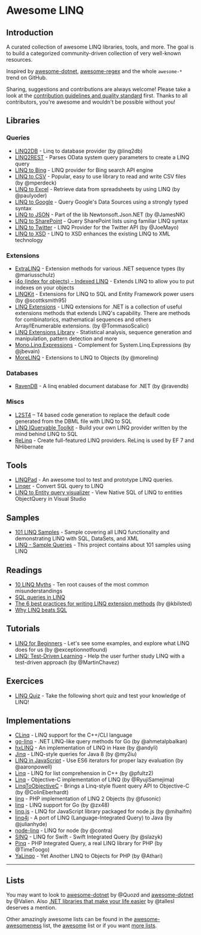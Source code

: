 <!--
  Title: Awesome LINQ
  Description: A curated list of amazingly awesome LINQ resources.
  Author: aloisdg
  -->

# Awesome LINQ

## Introduction

A curated collection of awesome LINQ libraries, tools, and more. The goal is to build a categorized community-driven collection of very well-known resources.

Inspired by [awesome-dotnet](https://github.com/quozd/awesome-dotnet), [awesome-regex](https://github.com/aloisdg/awesome-regex) and the whole `awesome-*` trend on GitHub.

Sharing, suggestions and contributions are always welcome! Please take a look at the [contribution guidelines and quality standard](https://github.com/aloisdg/awesome-linq/blob/master/CONTRIBUTING.md) first. Thanks to all contributors, you're awesome and wouldn't be possible without you!

## Libraries

### Queries

- [LINQ2DB](https://github.com/linq2db/linq2db) - Linq to database provider (by @linq2db)
- [LINQ2REST](https://linq2rest.codeplex.com) - Parses OData system query parameters to create a LINQ query
- [LINQ to Bing](https://linqtobing.codeplex.com) - LINQ provider for Bing search API engine
- [LINQ to CSV](https://github.com/mperdeck/LINQtoCSV) - Popular, easy to use library to read and write CSV files (by @mperdeck)
- [LINQ to Excel](https://github.com/paulyoder/LinqToExcel) - Retrieve data from spreadsheets by using LINQ (by @paulyoder)
- [LINQ to Google](http://www.codeplex.com/glinq) - Query Google's Data Sources using a strongly typed syntax
- [LINQ to JSON](http://james.newtonking.com/json/help/html/LINQtoJSON.htm) - Part of the lib Newtonsoft.Json.NET (by @JamesNK)
- [LINQ to SharePoint](http://linqtosharepoint.codeplex.com) - Query SharePoint lists using familiar LINQ syntax
- [LINQ to Twitter](https://github.com/JoeMayo/LinqToTwitter) - LINQ Provider for the Twitter API (by @JoeMayo)
- [LINQ to XSD](http://linqtoxsd.codeplex.com) - LINQ to XSD enhances the existing LINQ to XML technology

### Extensions

- [ExtraLINQ](https://github.com/mariusschulz/ExtraLINQ) - Extension methods for various .NET sequence types (by @mariusschulz)
- [i4o (index for objects) - Indexed LINQ](http://i4o.codeplex.com) - Extends LINQ to allow you to put indexes on your objects
- [LINQKit](https://github.com/scottksmith95/LINQKit) - Extensions for LINQ to SQL and Entity Framework power users (by @scottksmith95)
- [LINQ Extensions](https://github.com/TommasoScalici/LINQExtensions) - LINQ extensions for .NET is a collection of useful extensions methods that extends LINQ's capability. There are methods for combinatorics, mathematical sequences and others Array/IEnumerable extensions. (by @TommasoScalici)
- [LINQ Extensions Library](https://linqlib.codeplex.com) - Statistical analysis, sequence generation and manipulation, pattern detection and more
- [Mono.Linq.Expressions](https://github.com/jbevain/mono.linq.expressions) - Complement for System.Linq.Expressions (by @jbevain)
- [MoreLINQ](https://morelinq.github.io/) - Extensions to LINQ to Objects  (by @morelinq)

### Databases

- [RavenDB](https://github.com/ravendb/ravendb) - A linq enabled document database for .NET (by @ravendb)

### Miscs

- [L2ST4](http://l2st4.codeplex.com) – T4 based code generation to replace the default code generated from the DBML file with LINQ to SQL
- [LINQ IQueryable Toolkit](http://iqtoolkit.codeplex.com) - Build your own LINQ provider written by the mind behind LINQ to SQL
- [ReLinq](http://relinq.codeplex.com) - Create full-featured LINQ providers. ReLinq is used by EF 7 and NHibernate

## Tools

- [LINQPad](http://www.linqpad.net) - An awesome tool to test and prototype LINQ queries.
- [Linqer](http://sqltolinq.com) - Convert SQL query to LINQ
- [LINQ to Entity query visualizer](https://visualstudiogallery.msdn.microsoft.com/99468ece-689b-481c-868c-19e00e0a4e69) - View Native SQL of LINQ to entities ObjectQuery in Visual Studio 

## Samples

- [101 LINQ Samples](https://code.msdn.microsoft.com/101-LINQ-Samples-3fb9811b) - Sample covering all LINQ functionality and demonstrating LINQ with SQL, DataSets, and XML
- [LINQ - Sample Queries](https://code.msdn.microsoft.com/LINQ-Sample-Queries-13a42a54) - This project contains about 101 samples using LINQ

## Readings

- [10 LINQ Myths](http://www.albahari.com/nutshell/10linqmyths.aspx) - Ten root causes of the most common misunderstandings
- [SQL queries in LINQ](http://www.codeducky.org/sql-queries-in-linq)
- [The 6 best practices for writing LINQ extension methods](http://firstclassthoughts.co.uk/Articles/Design/LINQExtensionMethodsBestPractices.html) (by @kbilsted)
- [Why LINQ beats SQL](https://www.linqpad.net/WhyLINQBeatsSQL.aspx)

## Tutorials

- [LINQ for Beginners](http://www.exceptionnotfound.net/linq-for-beginners/) - Let's see some examples, and explore what LINQ does for us (by @exceptionnotfound)
- [LINQ: Test-Driven Learning](https://github.com/MartinChavez/LINQ) - Help the user further study LINQ with a test-driven approach (by @MartinChavez)

## Exercices

- [LINQ Quiz](http://www.albahari.com/nutshell/linqquiz.aspx) - Take the following short quiz and test your knowledge of LINQ!

## Implementations

- [CLinq](https://linqextensions.codeplex.com/) - LINQ support for the C++/CLI language
- [go-linq](https://github.com/ahmetalpbalkan/go-linq) - .NET LINQ-like query methods for Go (by @ahmetalpbalkan)
- [hxLINQ](https://github.com/andyli/hxLINQ) - An implementation of LINQ in Haxe (by @andyli)
- [Jinq](https://github.com/my2iu/Jinq) - LINQ-style queries for Java 8 (by @my2iu)
- [LINQ in JavaScript](https://github.com/aaronpowell/linq-in-javascript) - Use ES6 iterators for proper lazy evaluation (by @aaronpowell)
- [Linq](https://github.com/pfultz2/Linq) - LINQ for list comprehension in C++ (by @pfultz2)
- [Linq](https://github.com/RyujiSamejima/Linq) - Objective-C implementation of LINQ (by @RyujiSamejima)
- [LinqToObjectiveC](https://github.com/ColinEberhardt/LinqToObjectiveC) - Brings a Linq-style fluent query API to Objective-C (by @ColinEberhardt)
- [linq](https://github.com/fusonic/linq) - PHP implementation of LINQ 2 Objects (by @fusonic)
- [linq](https://github.com/zx48/linq) - LINQ support for Go (by @zx48)
- [linq.js](https://github.com/mihaifm/linq) - LINQ for JavaScript library packaged for node.js (by @mihaifm)
- [linq4j](https://github.com/julianhyde/linq4j) - A port of LINQ (Language-Integrated Query) to Java (by @julianhyde)
- [node-linq](https://github.com/contra/node-linq) - LINQ for node (by @contra)
- [SINQ](https://github.com/slazyk/SINQ) - LINQ for Swift - Swift Integrated Query (by @slazyk)
- [Pinq](https://github.com/TimeToogo/Pinq) - PHP Integrated Query, a real LINQ library for PHP (by @TimeToogo)
- [YaLinqo](https://github.com/Athari/YaLinqo) - Yet Another LINQ to Objects for PHP (by @Athari)

---

## Lists

You may want to look to [awesome-dotnet](https://github.com/quozd/awesome-dotnet) by @Quozd and [awesome-dotnet](https://github.com/Valien/awesome-dotnet) by @Valien. Also [.NET libraries that make your life easier](https://github.com/tallesl/.NET-libraries-that-make-your-life-easier) by @tallesl deserves a mention.

Other amazingly awesome lists can be found in the [awesome-awesomeness](https://github.com/bayandin/awesome-awesomeness) list, the [awesome](https://github.com/sindresorhus/awesome) list or if you want [more lists](https://github.com/jnv/lists).
